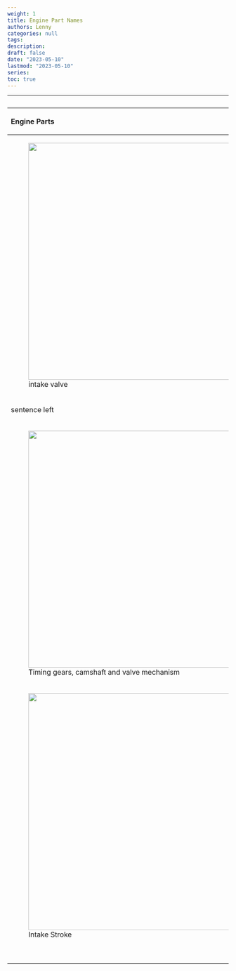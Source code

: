 ```yaml
---
weight: 1
title: Engine Part Names
authors: Lenny
categories: null
tags: 
description: 
draft: false
date: "2023-05-10"
lastmod: "2023-05-10"
series:
toc: true
---
```



<!--more-->
---

<table >
<caption style="text-align:left", align = "top"><b></b></caption>
<colgroup><col style="width: 50%" /><col style="width: 50%" />
</colgroup>
<thead>
  <tr VALIGN=TOP style="text-align:left"  class="header">
    <th><p>Engine Parts</p></th>
    <th><p>Engine Parts</p></th>
  </tr>
</thead>
<tbody VALIGN=TOP>
  <tr>
    <td><p>
    <figure>
  <img width = "540" src = "/docs/images/intake valve.jpeg"/>
  <figcaption class = "bottom">intake valve</figcaption>
</figure>
    </p></td>
    <td><p>sentence right.
    </p></td>
  </tr>
  <tr>
    <td><p>sentence left
    </p></td>
    <td><p> sentence right.
    </p></td>
  </tr>
  <tr>
    <td><p>
    <figure>
  <img width = "540" src = "/docs/images/camshaft module.jpg"/>
  <figcaption class = "bottom">Timing gears, camshaft and valve mechanism</figcaption>
</figure>
    </p></td>
    <td><p>
    <figure>
  <img width = "540" src = "/docs/images/camshaft-position-sensor.jpg"/>
  <figcaption class = "bottom">camshaft position sensor</figcaption>
</figure>
    </p></td>    
  </tr>
  <tr>
    <td><p>
    <figure>
  <img width = "540" src = "/docs/images/intake-stroke.jpg"/>
  <figcaption class = "bottom">Intake Stroke</figcaption>
</figure>
    </p></td>
    <td><p>
    <figure>
  <img width = "540" src = "/docs/images/4-stroke-animation.gif"/>
  <figcaption class = "bottom">Four-stroke gasoline direct-injected engine animation</figcaption>
</figure>  
Reference: https://www.testingautos.com/car_care/four-stroke-engine.html
    </p></td>
  </tr>
</tbody>
</table>